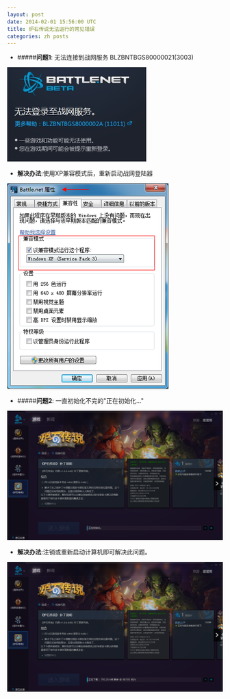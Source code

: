 ```yaml
---
layout: post
date: 2014-02-01 15:56:00 UTC
title: 炉石传说无法运行的常见错误
categories: zh posts
---
```


- #####**问题1**: 无法连接到战网服务 BLZBNTBGS80000021(3003)
<img src="/res/images/BNerror.png"/>

- **解决办法**:使用XP兼容模式后，重新启动战网登陆器
<img src="/res/images/BNerror_fix.png"/>

- #####**问题2**: 一直初始化不完的"正在初始化..."
<img src="/res/images/endlessInitializing.png"/>

- **解决办法**:注销或重新启动计算机即可解决此问题。
<img src="/res/images/endlessInitializing_fix.png"/>